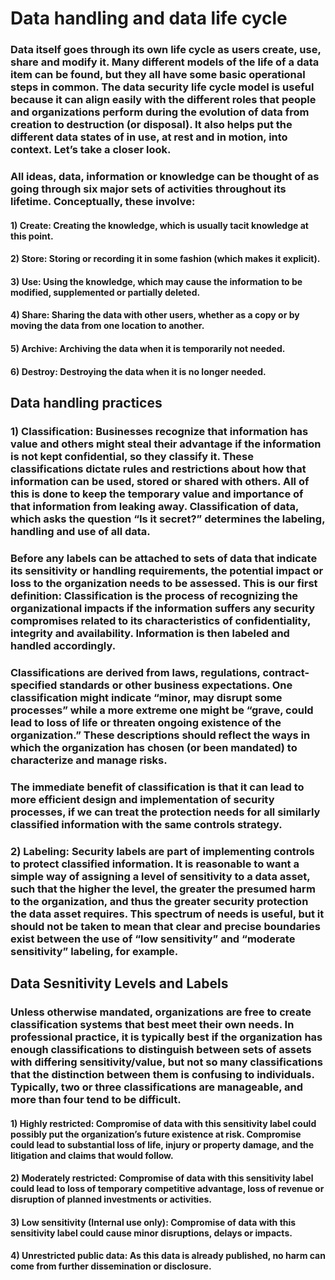 # Data handling and data life cycle

### Data itself goes through its own life cycle as users create, use, share and modify it. Many different models of the life of a data item can be found, but they all have some basic operational steps in common. The data security life cycle model is useful because it can align easily with the different roles that people and organizations perform during the evolution of data from creation to destruction (or disposal). It also helps put the different data states of in use, at rest and in motion, into context. Let’s take a closer look. 

### All ideas, data, information or knowledge can be thought of as going through six major sets of activities throughout its lifetime. Conceptually, these involve: 

#### 1) Create: Creating the knowledge, which is usually tacit knowledge at this point.

#### 2) Store: Storing or recording it in some fashion (which makes it explicit).

#### 3) Use: Using the knowledge, which may cause the information to be modified, supplemented or partially deleted.

#### 4) Share: Sharing the data with other users, whether as a copy or by moving the data from one location to another.

#### 5) Archive: Archiving the data when it is temporarily not needed.

#### 6) Destroy: Destroying the data when it is no longer needed.

## Data handling practices

### 1) Classification: Businesses recognize that information has value and others might steal their advantage if the information is not kept confidential, so they classify it. These classifications dictate rules and restrictions about how that information can be used, stored or shared with others. All of this is done to keep the temporary value and importance of that information from leaking away. Classification of data, which asks the question “Is it secret?” determines the labeling, handling and use of all data. 

### Before any labels can be attached to sets of data that indicate its sensitivity or handling requirements, the potential impact or loss to the organization needs to be assessed. This is our first definition: Classification is the process of recognizing the organizational impacts if the information suffers any security compromises related to its characteristics of confidentiality, integrity and availability. Information is then labeled and handled accordingly. 

### Classifications are derived from laws, regulations, contract-specified standards or other business expectations. One classification might indicate “minor, may disrupt some processes” while a more extreme one might be “grave, could lead to loss of life or threaten ongoing existence of the organization.” These descriptions should reflect the ways in which the organization has chosen (or been mandated) to characterize and manage risks.  

### The immediate benefit of classification is that it can lead to more efficient design and implementation of security processes, if we can treat the protection needs for all similarly classified information with the same controls strategy. 

### 2) Labeling: Security labels are part of implementing controls to protect classified information. It is reasonable to want a simple way of assigning a level of sensitivity to a data asset, such that the higher the level, the greater the presumed harm to the organization, and thus the greater security protection the data asset requires. This spectrum of needs is useful, but it should not be taken to mean that clear and precise boundaries exist between the use of “low sensitivity” and “moderate sensitivity” labeling, for example. 

## Data Sesnitivity Levels and Labels

### Unless otherwise mandated, organizations are free to create classification systems that best meet their own needs. In professional practice, it is typically best if the organization has enough classifications to distinguish between sets of assets with differing sensitivity/value, but not so many classifications that the distinction between them is confusing to individuals. Typically, two or three classifications are manageable, and more than four tend to be difficult. 

#### 1) Highly restricted: Compromise of data with this sensitivity label could possibly put the organization’s future existence at risk. Compromise could lead to substantial loss of life, injury or property damage, and the litigation and claims that would follow.

#### 2) Moderately restricted: Compromise of data with this sensitivity label could lead to loss of temporary competitive advantage, loss of revenue or disruption of planned investments or activities.

#### 3) Low sensitivity (Internal use only): Compromise of data with this sensitivity label could cause minor disruptions, delays or impacts.

#### 4) Unrestricted public data: As this data is already published, no harm can come from further dissemination or disclosure.  
